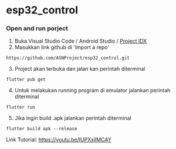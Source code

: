 # esp32_control

### Open and run porject
1. Buka Visual Studio Code / Android Studio / [Project IDX](https://idx.google.com)
2. Masukkan link github di 'Import a repo'
```
https://github.com/ASNProject/esp32_control.git
```
3. Project akan terbuka dan jalan kan perintah diterminal
```
flutter pub get
```
4. Untuk melakukan running program di emulator jalankan perintah
diterminal
```
flutter run
```
5. Jika ingin build .apk jalankan perintah diterminal
```
flutter build apk --release
```

Link Tutorial: https://youtu.be/IUPXxilMCAY
